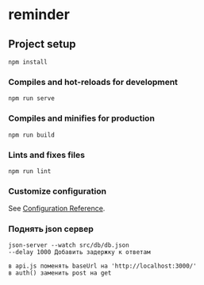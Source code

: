 # reminder

## Project setup
```
npm install
```

### Compiles and hot-reloads for development
```
npm run serve
```


### Compiles and minifies for production
```
npm run build
```

### Lints and fixes files
```
npm run lint
```

### Customize configuration
See [Configuration Reference](https://cli.vuejs.org/config/).

### Поднять json сервер
```
json-server --watch src/db/db.json
--delay 1000 Добавить задержку к ответам

в api.js поменять baseUrl на 'http://localhost:3000/'
в auth() заменить post на get
```
